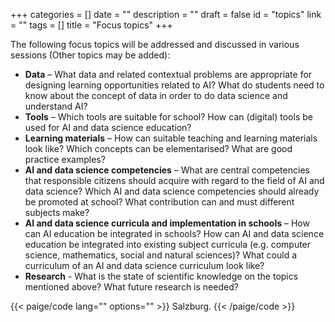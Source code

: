 +++
categories = []
date = ""
description = ""
draft = false
id = "topics"
link = ""
tags = []
title = "Focus topics"
+++

The following focus topics will be addressed and discussed in various sessions (Other topics  may be added):


<ul>
  <li><b>Data</b> – What  data and related contextual problems are appropriate  for designing learning opportunities related to AI? What do students need to know about the concept of data in order to do  data science and understand AI?</li>
  <li><b>Tools</b> – Which tools are suitable for school? How can (digital) tools be used for AI and data science education?</li>
  <li><b>Learning materials</b> – How can suitable teaching and learning materials look like? Which concepts can be elementarised? What are good practice examples?</li>
  <li><b>AI and data science competencies</b> – What are central competencies that responsible citizens should acquire with regard to the field of AI and data science? Which AI and data science competencies should already be promoted at school? What contribution can and must different subjects make?  </li>
  <li><b>AI and data science curricula and implementation in schools</b> – How can AI education be integrated in schools? How can AI and data science education be integrated into existing subject curricula (e.g. computer science, mathematics, social and natural sciences)? What could a curriculum of an AI and data science curriculum  look like?</li>
  <li><b>Research</b> - What is the state of scientific knowledge on the topics mentioned above? What future research is needed?</li>
</ul>






{{< paige/code
    lang=""
    options="" >}}
Salzburg.
{{< /paige/code >}}

